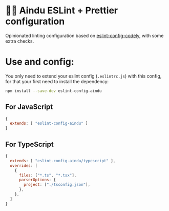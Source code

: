 👮‍♂️ Aindu ESLint + Prettier configuration
===
Opinionated linting configuration based on [eslint-config-codely](https://github.com/CodelyTV/eslint-config-codely), with some extra checks.

# Use and config:
You only need to extend your eslint config (`.eslintrc.js`) with this config, for that your first need to install the dependency:

```sh
npm install --save-dev eslint-config-aindu
```

## For JavaScript
```js
{
  extends: [ "eslint-config-aindu" ]
}
```
## For TypeScript
```js
{
  extends: [ "eslint-config-aindu/typescript" ],
  overrides: [
    {
      files: ["*.ts", "*.tsx"],
      parserOptions: {
        project: ["./tsconfig.json"],
      },
    },
  ]
}
```
